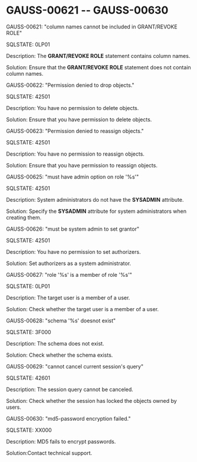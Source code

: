 # GAUSS-00621 -- GAUSS-00630<a name="EN-US_TOPIC_0302073283"></a>

GAUSS-00621: "column names cannot be included in GRANT/REVOKE ROLE"

SQLSTATE: 0LP01

Description: The  **GRANT/REVOKE ROLE**  statement contains column names.

Solution: Ensure that the  **GRANT/REVOKE ROLE**  statement does not contain column names.

GAUSS-00622: "Permission denied to drop objects."

SQLSTATE: 42501

Description: You have no permission to delete objects.

Solution: Ensure that you have permission to delete objects.

GAUSS-00623: "Permission denied to reassign objects."

SQLSTATE: 42501

Description: You have no permission to reassign objects.

Solution: Ensure that you have permission to reassign objects.

GAUSS-00625: "must have admin option on role '%s'"

SQLSTATE: 42501

Description: System administrators do not have the  **SYSADMIN**  attribute.

Solution: Specify the  **SYSADMIN**  attribute for system administrators when creating them.

GAUSS-00626: "must be system admin to set grantor"

SQLSTATE: 42501

Description: You have no permission to set authorizers.

Solution: Set authorizers as a system administrator.

GAUSS-00627: "role '%s' is a member of role '%s'"

SQLSTATE: 0LP01

Description: The target user is a member of a user.

Solution: Check whether the target user is a member of a user.

GAUSS-00628: "schema '%s' doesnot exist"

SQLSTATE: 3F000

Description: The schema does not exist.

Solution: Check whether the schema exists.

GAUSS-00629: "cannot cancel current session's query"

SQLSTATE: 42601

Description: The session query cannot be canceled.

Solution: Check whether the session has locked the objects owned by users.

GAUSS-00630: "md5-password encryption failed."

SQLSTATE: XX000

Description: MD5 fails to encrypt passwords.

Solution:Contact technical support.

